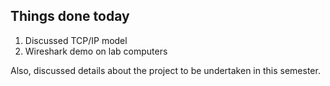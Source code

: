 
## Things done today

1. Discussed TCP/IP model
2. Wireshark demo on lab computers

Also, discussed details about the project to be undertaken in this semester.


